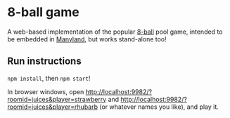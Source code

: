 # 8-ball game

A web-based implementation of the popular [8-ball][1] pool game, intended to be
embedded in [Manyland][2], but works stand-alone too!

## Run instructions

`npm install`, then `npm start`!

In browser windows, open
<http://localhost:9982/?roomid=juices&player=strawberry> and
<http://localhost:9982/?roomid=juices&player=rhubarb> (or whatever names you
like), and play it.

[1]: http://en.wikipedia.org/wiki/Eight-ball
[2]: http://manyland.com/
